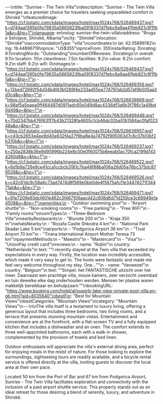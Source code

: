 ---\ntitle: "Sunrise - The Twin Villa"\ndescription: "Sunrise - The Twin Villa emerges as a premier choice for travelers seeking unparalleled comfort in Shirokë."\nfeaturedImage: "https://cf.bstatic.com/xdata/images/hotel/max1024x768/526469437.jpg?k=d744aaf395b0fe79835a5865823fba0918337d7febc6a9aa41feb821c9f1fb1a&o=&hp=1"\nlanguage: en\nslug: sunrise-the-twin-villa\naddress: "Rruga e Selvijave, Shirokë, Albania"\ncity: "Shirokë"\nlocation: "Shirokë"\naccommodationType: "villa"\ncoordinates:\n  lat: 42.05896182\n  lng: 19.44896719\nprice: "US$355"\npriceFrom: 355\nstarRating: 3\nrating: 9.1\nratingWords: "Outstanding"\nnumberOfReviews: 3\nratings:\n  overall: 9.1\n  location: 10\n  cleanliness: 7.5\n  facilities: 9.2\n  value: 9.2\n  comfort: 9.2\n  staff: 9.2\n  wifi: 0\nimages:\n  - "https://cf.bstatic.com/xdata/images/hotel/max1024x768/526469437.jpg?k=d744aaf395b0fe79835a5865823fba0918337d7febc6a9aa41feb821c9f1fb1a&o=&hp=1"\n  - "https://cf.bstatic.com/xdata/images/hotel/max1024x768/526469356.jpg?k=12bed72692f54d34b4f43bf289f4e233ad55ea774797ab2d57af9b505aa3d3cd&o=&hp=1"\n  - "https://cf.bstatic.com/xdata/images/hotel/max1024x768/526639869.jpg?k=98af5a5eaea0ff464487d0911adc65e049d8ac4336df3a6b3f786c1a49bd0d49&o=&hp=1"\n  - "https://cf.bstatic.com/xdata/images/hotel/max1024x768/526469448.jpg?k=70d2347bb476f631f7b43b21328fa4605c1cb46dc02ba51b1584ac0faf02348a&o=&hp=1"\n  - "https://cf.bstatic.com/xdata/images/hotel/max1024x768/526639957.jpg?k=c43cb2653e4ee9d40e632f4a27f9ba8e4a74792f995063d7c8c07b13bf2b310b&o=&hp=1"\n  - "https://cf.bstatic.com/xdata/images/hotel/max1024x768/526469237.jpg?k=250a2838b36e9d95996b224e8c00e0f60075b8eeab0ac70fca2199d1434260d6&o=&hp=1"\n  - "https://cf.bstatic.com/xdata/images/hotel/max1024x768/526469522.jpg?k=6d1b9a726e9ce41cca1ccbcb3181c7ba48f88ba106a26d05a76bc375dc879539&o=&hp=1"\n  - "https://cf.bstatic.com/xdata/images/hotel/max1024x768/526469526.jpg?k=c42c61dc9c58a6c73ad7474d8f569e0bb0de4f5675afcf1e34474271f34471ab&o=&hp=1"\n  - "https://cf.bstatic.com/xdata/images/hotel/max1024x768/526469471.jpg?k=91e7209e93dcf401e462c3f467106aacd42c608d6d71d259ce3c66949e1a4508&o=&hp=1"\namenities:\n  - "Outdoor swimming pool"\n  - "Airport shuttle"\n  - "Non-smoking rooms"\n  - "Free parking"\n  - "Free WiFi"\n  - "Family rooms"\nroomTypes:\n  - "Three-Bedroom Villa"\nnearbyRestaurants:\n  - "Blunote 200 m"\n  - "Kraja 350 m"\nwhatsNearby:\n  - "Rozafa Castle Shkodra 4 km"\n  - "National Park Skadar Lake 5 km"\nairports:\n  - "Podgorica Airport 36 km"\n  - "Tivat Airport 70 km"\n  - "Tirana International Airport Mother Teresa 73 km"\npaymentMethods:\n  - "Maestro"\n  - "Mastercard"\n  - "Visa"\n  - "UnionPay credit card"\nreviews:\n  - name: "Rubin"\n    country: "Netherlands"\n    text: "“I recently stayed at the Twin villa that exceeded my expectations in every way. Firstly, the location was incredibly accessible, which made it very easy to get to. The hosts were fantastic and made me feel very welcome throughout my stay.
One...”"\n  - name: "Vanwezel"\n    country: "Belgium"\n    text: "“Simpel: het FANTASTISCHE uitzicht over het meer. Daarnaast een prachtige villa, mooie kamers, zeer verzocht zwembad en tuin dewelke elke dag onderhouden werden. Mensen ter plaatse waren makkelijk bereikbaar en behulpzaam.”"\nbookingURL: "https://www.booking.com/hotel/al/superb-lake-view-private-pool-villa.en-gb.html?aid=8035640"\nbestFor: "Best for Mountain Views"\nbestCategories: "Mountain Views"\ncategory: "Mountain Views"\n---\n\nThe villa itself is a testament to luxury living, offering a generous layout that includes three bedrooms, two living rooms, and a terrace that presents stunning mountain vistas. Entertainment and convenience are at the forefront, with a flat-screen TV and a fully equipped kitchen that includes a dishwasher and an oven. The comfort extends to three well-appointed bathrooms, each with a walk-in shower, complemented by the provision of towels and bed linen.

Outdoor enthusiasts will appreciate the villa's external dining area, perfect for enjoying meals in the midst of nature. For those looking to explore the surroundings, sightseeing tours are readily available, and a bicycle rental service is offered directly at the villa, inviting guests to discover the local area at their own pace.

Located 50 km from the Port of Bar and 67 km from Podgorica Airport, Sunrise - The Twin Villa facilitates exploration and connectivity with the inclusion of a paid airport shuttle service. This property stands out as an ideal retreat for those desiring a blend of serenity, luxury, and adventure in Shirokë.